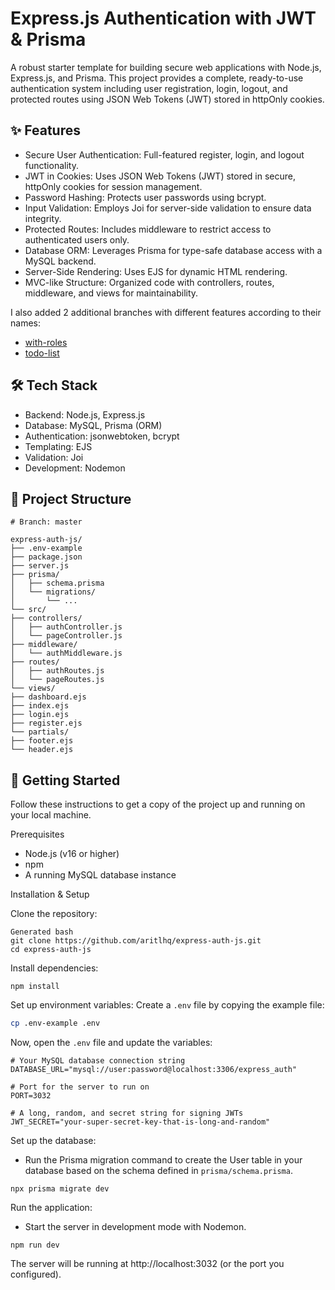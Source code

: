 # Express.js Authentication with JWT & Prisma

A robust starter template for building secure web applications with Node.js, Express.js, and Prisma. This project provides a complete, ready-to-use authentication system including user registration, login, logout, and protected routes using JSON Web Tokens (JWT) stored in httpOnly cookies.

## ✨ Features

- Secure User Authentication: Full-featured register, login, and logout functionality.
- JWT in Cookies: Uses JSON Web Tokens (JWT) stored in secure, httpOnly cookies for session management.
- Password Hashing: Protects user passwords using bcrypt.
- Input Validation: Employs Joi for server-side validation to ensure data integrity.
- Protected Routes: Includes middleware to restrict access to authenticated users only.
- Database ORM: Leverages Prisma for type-safe database access with a MySQL backend.
- Server-Side Rendering: Uses EJS for dynamic HTML rendering.
- MVC-like Structure: Organized code with controllers, routes, middleware, and views for maintainability.

I also added 2 additional branches with different features according to their names:
- [with-roles](https://github.com/aritlhq/express-auth-js/tree/todo-list)
- [todo-list](https://github.com/aritlhq/express-auth-js/tree/todo-list)

## 🛠️ Tech Stack

- Backend: Node.js, Express.js
- Database: MySQL, Prisma (ORM)
- Authentication: jsonwebtoken, bcrypt
- Templating: EJS
- Validation: Joi
- Development: Nodemon

## 📂 Project Structure
```shell
# Branch: master

express-auth-js/
├── .env-example
├── package.json
├── server.js
├── prisma/
│   ├── schema.prisma
│   └── migrations/
│       └── ...
└── src/
├── controllers/
│   ├── authController.js
│   └── pageController.js
├── middleware/
│   └── authMiddleware.js
├── routes/
│   ├── authRoutes.js
│   └── pageRoutes.js
└── views/
├── dashboard.ejs
├── index.ejs
├── login.ejs
├── register.ejs
└── partials/
├── footer.ejs
└── header.ejs
```

## 🚀 Getting Started

Follow these instructions to get a copy of the project up and running on your local machine.

Prerequisites

- Node.js (v16 or higher)
- npm
- A running MySQL database instance

Installation & Setup

Clone the repository:
```shell
Generated bash
git clone https://github.com/aritlhq/express-auth-js.git
cd express-auth-js
```

Install dependencies:
```shell
npm install
```

Set up environment variables:
Create a `.env` file by copying the example file:

```bash
cp .env-example .env
```

Now, open the `.env` file and update the variables:

```dotenv
# Your MySQL database connection string
DATABASE_URL="mysql://user:password@localhost:3306/express_auth"

# Port for the server to run on
PORT=3032

# A long, random, and secret string for signing JWTs
JWT_SECRET="your-super-secret-key-that-is-long-and-random"
```

Set up the database:

- Run the Prisma migration command to create the User table in your database based on the schema defined in `prisma/schema.prisma`.

```shell
npx prisma migrate dev
```

Run the application:
- Start the server in development mode with Nodemon.

```shell
npm run dev
```

The server will be running at http://localhost:3032 (or the port you configured).
